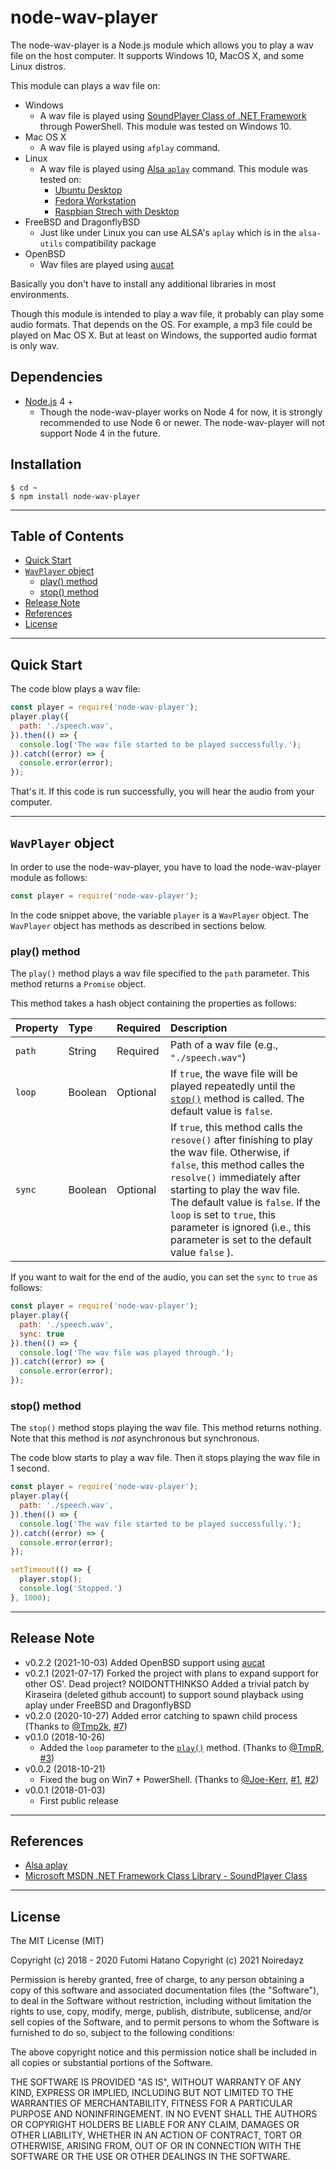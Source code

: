 node-wav-player
===============

The node-wav-player is a Node.js module which allows you to play a wav file on the host computer. It supports Windows 10, MacOS X, and some Linux distros.

This module can plays a wav file on:

* Windows
  * A wav file is played using [SoundPlayer Class of .NET Framework](https://msdn.microsoft.com/en-us/library/system.media.soundplayer.aspx) through PowerShell. This module was tested on Windows 10.
* Mac OS X
  * A wav file is played using `afplay` command.
* Linux
  * A wav file is played using [Alsa `aplay`](https://alsa.opensrc.org/Aplay) command. This module was tested on:
    * [Ubuntu Desktop](https://www.ubuntu.com/desktop)
    * [Fedora Workstation](https://getfedora.org/en/workstation/)
    * [Raspbian Strech with Desktop](https://www.raspberrypi.org/downloads/raspbian/)
* FreeBSD and DragonflyBSD
  * Just like under Linux you can use ALSA's `aplay` which is in the `alsa-utils` compatibility package
* OpenBSD
  * Wav files are played using [aucat](https://www.openbsd.org/faq/faq13.html#playaudio)

Basically you don't have to install any additional libraries in most environments.

Though this module is intended to play a wav file, it probably can play some audio formats. That depends on the OS. For example, a mp3 file could be played on Mac OS X. But at least on Windows, the supported audio format is only wav.

## Dependencies

* [Node.js](https://nodejs.org/en/) 4 +
  * Though the node-wav-player works on Node 4 for now, it is strongly recommended to use Node 6 or newer. The node-wav-player will not support Node 4 in the future.

## Installation

```
$ cd ~
$ npm install node-wav-player
```

---------------------------------------
## Table of Contents

* [Quick Start](#Quick-Start)
* [`WavPlayer` object](#WavPlayer-object)
  * [play() method](#WavPlayer-play-method)
  * [stop() method](#WavPlayer-stop-method)
* [Release Note](#Release-Note)
* [References](#References)
* [License](#License)

---------------------------------------
## <a id="Quick-Start">Quick Start</a>

The code blow plays a wav file:

```JavaScript
const player = require('node-wav-player');
player.play({
  path: './speech.wav',
}).then(() => {
  console.log('The wav file started to be played successfully.');
}).catch((error) => {
  console.error(error);
});
```

That's it. If this code is run successfully, you will hear the audio from your computer. 

---------------------------------------
## <a id="WavPlayer-object">`WavPlayer` object</a>

In order to use the node-wav-player, you have to load the node-wav-player module as follows:

```JavaScript
const player = require('node-wav-player');
```

In the code snippet above, the variable `player` is a `WavPlayer` object. The `WavPlayer` object has methods as described in sections below.

### <a id="WavPlayer-play-method">play() method</a>

The `play()` method plays a wav file specified to the `path` parameter. This method returns a `Promise` object.

This method takes a hash object containing the properties as follows:

Property | Type    | Required | Description
:--------|:--------|:---------|:-------------------------
`path`   | String  | Required | Path of a wav file (e.g., `"./speech.wav"`)
`loop`   | Boolean | Optional | If `true`, the wave file will be played repeatedly until the [`stop()`](#WavPlayer-stop-method") method is called. The default value is `false`.
`sync`   | Boolean | Optional | If `true`, this method calls the `resove()` after finishing to play the wav file. Otherwise, if `false`, this method calles the `resolve()` immediately after starting to play the wav file. The default value is `false`. If the `loop` is set to `true`, this parameter is ignored (i.e., this parameter is set to the default value `false` ).

If you want to wait for the end of the audio, you can set the `sync` to `true` as follows:

```JavaScript
const player = require('node-wav-player');
player.play({
  path: './speech.wav',
  sync: true
}).then(() => {
  console.log('The wav file was played through.');
}).catch((error) => {
  console.error(error);
});
```

### <a id="WavPlayer-stop-method">stop() method</a>

The `stop()` method stops playing the wav file. This method returns nothing. Note that this method is *not* asynchronous but synchronous.

The code blow starts to play a wav file. Then it stops playing the wav file in 1 second.

```JavaScript
const player = require('node-wav-player');
player.play({
  path: './speech.wav',
}).then(() => {
  console.log('The wav file started to be played successfully.');
}).catch((error) => {
  console.error(error);
});

setTimeout(() => {
  player.stop();
  console.log('Stopped.')
}, 1000);
```

---------------------------------------
## <a id="Release-Note">Release Note</a>

* v0.2.2 (2021-10-03) Added OpenBSD support using [aucat](https://www.openbsd.org/faq/faq13.html#playaudio)
* v0.2.1 (2021-07-17)
  Forked the project with plans to expand support for other OS'. Dead project? NOIDONTTHINKSO
  Added a trivial patch by Kiraseira (deleted github account) to support sound playback using aplay under FreeBSD and DragonflyBSD
* v0.2.0 (2020-10-27)
  Added error catching to spawn child process (Thanks to [@Tmp2k](https://github.com/Tmp2k), [#7](https://github.com/futomi/node-wav-player/pull/7))
* v0.1.0 (2018-10-26)
  * Added the `loop` parameter to the [`play()`](#WavPlayer-play-method) method. (Thanks to [@TmpR](https://github.com/TmpR), [#3](https://github.com/futomi/node-wav-player/issues/3))
* v0.0.2 (2018-10-21)
  * Fixed the bug on Win7 + PowerShell. (Thanks to [@Joe-Kerr](https://github.com/Joe-Kerr), [#1](https://github.com/futomi/node-wav-player/issues/1), [#2](https://github.com/futomi/node-wav-player/pull/2))
* v0.0.1 (2018-01-03)
  * First public release

---------------------------------------
## <a id="References">References</a>

* [Alsa aplay](https://alsa.opensrc.org/Aplay)
* [Microsoft MSDN .NET Framework Class Library - SoundPlayer Class](https://msdn.microsoft.com/en-us/library/system.media.soundplayer.aspx)

---------------------------------------
## <a id="License">License</a>

The MIT License (MIT)

Copyright (c) 2018 - 2020 Futomi Hatano
Copyright (c) 2021 Noiredayz

Permission is hereby granted, free of charge, to any person obtaining a copy
of this software and associated documentation files (the "Software"), to deal
in the Software without restriction, including without limitation the rights
to use, copy, modify, merge, publish, distribute, sublicense, and/or sell
copies of the Software, and to permit persons to whom the Software is
furnished to do so, subject to the following conditions:

The above copyright notice and this permission notice shall be included in all
copies or substantial portions of the Software.

THE SOFTWARE IS PROVIDED "AS IS", WITHOUT WARRANTY OF ANY KIND, EXPRESS OR
IMPLIED, INCLUDING BUT NOT LIMITED TO THE WARRANTIES OF MERCHANTABILITY,
FITNESS FOR A PARTICULAR PURPOSE AND NONINFRINGEMENT. IN NO EVENT SHALL THE
AUTHORS OR COPYRIGHT HOLDERS BE LIABLE FOR ANY CLAIM, DAMAGES OR OTHER
LIABILITY, WHETHER IN AN ACTION OF CONTRACT, TORT OR OTHERWISE, ARISING FROM,
OUT OF OR IN CONNECTION WITH THE SOFTWARE OR THE USE OR OTHER DEALINGS IN THE
SOFTWARE.
